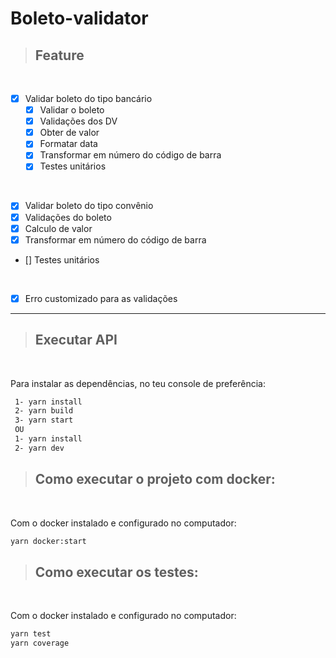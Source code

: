 # **Boleto-validator**

> ## Feature
<br />

- [x] Validar boleto do tipo bancário
  - [X] Validar o boleto 
  - [X] Validações dos DV 
  - [X] Obter de valor
  - [X] Formatar data
  - [X] Transformar em número do código de barra
  - [X] Testes unitários

<br />

- [x]  Validar boleto do tipo convênio
  - [X] Validações do boleto
  - [X] Calculo de valor
  - [X] Transformar em número do código de barra
  - [] Testes unitários

<br />

- [X] Erro customizado para as validações

---
> ## Executar API
<br />

Para instalar as dependências, no teu console de preferência:
 ```bash
  1- yarn install
  2- yarn build  
  3- yarn start
  OU
  1- yarn install
  2- yarn dev
  ```
> ## Como executar o projeto com docker:
<br />

  Com o docker instalado e configurado no computador:
  ```bash
  yarn docker:start
  ```
> ## Como executar os testes:
<br />

  Com o docker instalado e configurado no computador:
  ```bash
  yarn test
  yarn coverage
  ```

